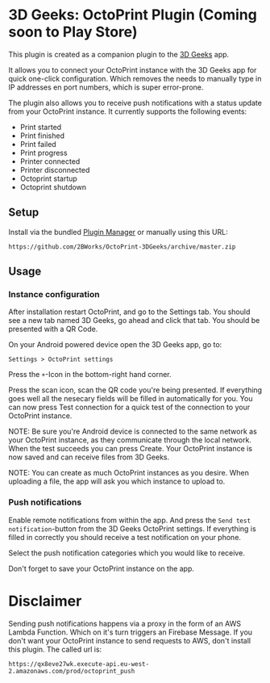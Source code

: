 # 3D Geeks: OctoPrint Plugin (Coming soon to Play Store)

This plugin is created as a companion plugin to the [3D Geeks](https://www.3dgeeks.app) app.

It allows you to connect your OctoPrint instance with the 3D Geeks app for quick one-click configuration. Which removes the needs to manually type in IP addresses en port numbers, which is super error-prone.

The plugin also allows you to receive push notifications with a status update from your OctoPrint instance. It currently supports the following events:

- Print started
- Print finished
- Print failed
- Print progress
- Printer connected
- Printer disconnected
- Octoprint startup
- Octoprint shutdown

## Setup

Install via the bundled [Plugin Manager](https://docs.octoprint.org/en/master/bundledplugins/pluginmanager.html)
or manually using this URL:

    https://github.com/2BWorks/OctoPrint-3DGeeks/archive/master.zip


## Usage
### Instance configuration
After installation restart OctoPrint, and go to the Settings tab. You should see a new tab named 3D Geeks, go ahead and click that tab. You should be presented with a QR Code.

On your Android powered device open the 3D Geeks app, go to:
```
Settings > OctoPrint settings
```
Press the `+`-Icon in the bottom-right hand corner.

Press the scan icon, scan the QR code you're being presented. If everything goes well all the nesecary fields will be filled in automatically for you. You can now press Test connection for a quick test of the connection to your OctoPrint instance.

NOTE: Be sure you're Android device is connected to the same network as your OctoPrint instance, as they communicate through the local network. When the test succeeds you can press Create. Your OctoPrint instance is now saved and can receive files from 3D Geeks.

NOTE: You can create as much OctoPrint instances as you desire. When uploading a file, the app will ask you which instance to upload to.

### Push notifications
Enable remote notifications from within the app. And press the `Send test notification`-button from the 3D Geeks OctoPrint settings. If everything is filled in correctly you should receive a test notification on your phone.

Select the push notification categories which you would like to receive.

Don't forget to save your OctoPrint instance on the app.

# Disclaimer

Sending push notifications happens via a proxy in the form of an AWS Lambda Function. Which on it's turn triggers an Firebase Message.
If you don't want your OctoPrint instance to send requests to AWS, don't install this plugin.
The called url is:
```
https://qx8eve27wk.execute-api.eu-west-2.amazonaws.com/prod/octoprint_push
```

